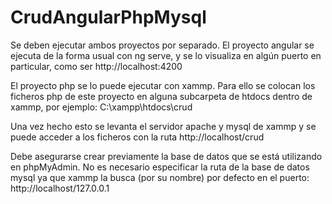 # CrudAngularPhpMysql

Se deben ejecutar ambos proyectos por separado. El proyecto angular se ejecuta de la forma usual con ng serve, y se lo visualiza en algún 
puerto en particular, como ser http://localhost:4200

El proyecto php se lo puede ejecutar con xammp. Para ello se colocan los ficheros php de este proyecto en alguna subcarpeta de htdocs 
dentro de xammp, por ejemplo: C:\xampp\htdocs\crud

Una vez hecho esto se levanta el servidor apache y mysql de xammp y se puede acceder a los ficheros con la ruta http://localhost/crud

Debe asegurarse crear previamente la base de datos que se está utilizando en phpMyAdmin. No es necesario especificar la ruta de la base 
de datos mysql ya que xammp la busca (por su nombre) por defecto en el puerto: http://localhost/127.0.0.1


